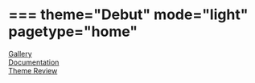 ===
theme="Debut"
mode="light"
pagetype="home"
===

[Gallery](gal/index.html)  
[Documentation](docs/index.html)  
[Theme Review](gal/theme-review.html)  

